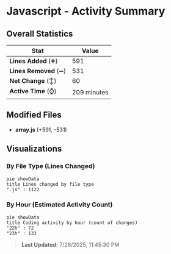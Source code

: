 # Javascript - Activity Summary 

## Overall Statistics

| Stat                   | Value                                                             |
| ---------------------- | ----------------------------------------------------------------- |
| **Lines Added** (➕)   | 591                                          |
| **Lines Removed** (➖) | 531                                        |
| **Net Change** (↕)    | 60                |
| **Active Time** (⌚)   | 209 minutes |


## Modified Files
- **array.js** (+591, -531)

## Visualizations

### By File Type (Lines Changed)

```mermaid
pie showData
title Lines changed by file type
".js" : 1122
```

### By Hour (Estimated Activity Count)

```mermaid
pie showData
title Coding activity by hour (count of changes)
"22h" : 72
"23h" : 133
```


> **Last Updated:** 7/28/2025, 11:45:30 PM